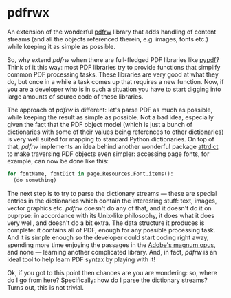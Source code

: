 # pdfrwx

An extension of the wonderful [pdfrw](https://github.com/pmaupin/pdfrw) library that adds handling of content streams (and all the objects referenced therein, e.g. images, fonts etc.) while keeping it as simple as possible.

So, why extend _pdfrw_ when there are full-fledged PDF libraries like [pypdf](https://pypi.org/project/pypdf/)? Think of it this way: most PDF libraries try to provide functions that simplify common PDF processing tasks. These libraries are very good at what they do, but once in a while a task comes up that requires a new function. Now, if you are a developer who is in such a situation you have to start digging into large amounts of source code of these libraries.

The approach of _pdfrw_ is different: let's parse PDF as much as possible, while keeping the result as simple as possible. Not a bad idea, especially given the fact that the PDF object model (which is just a bunch of dictionaries with some of their values being references to other dictionaries) is very well suited for mapping to standard Python dictionaries. On top of that, _pdfrw_ implements an idea behind another wonderful package [attrdict](https://pypi.org/project/attrdict/) to make traversing PDF objects even simpler: accessing page fonts, for example, can now be done like this:
```python
for fontName, fontDict in page.Resources.Font.items():
  (do something)
```
The next step is to try to parse the dictionary streams — these are special entries in the dictionaries which contain the interesting stuff: text, images, vector graphics etc. _pdfrw_ doesn't do any of that, and it doesn't do it on puprpse: in accordance with its Unix-like philosophy, it does what it does very well, and doesn't do a bit extra. The data structure it produces is complete: it contains all of PDF, enough for any possible processing task. And it is simple enough so the developer could start coding right away, spending more time enjoying the passages in the [Adobe's magnum opus](https://opensource.adobe.com/dc-acrobat-sdk-docs/pdfstandards/pdfreference1.7old.pdf), and none — learning another complicated library. And, in fact, _pdfrw_ is an ideal tool to help learn PDF syntax by playing with it!

Ok, if you got to this point then chances are you are wondering: so, where do I go from here? Specifically: how do I parse the dictionary streams? Turns out, this is not trivial.
